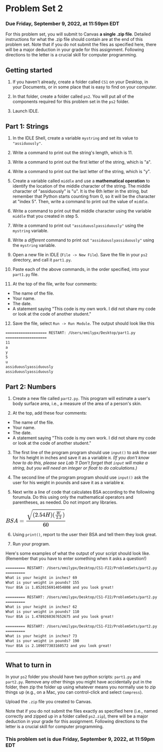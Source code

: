 # Problem Set 2
### Due Friday, September 9, 2022, at 11:59pm EDT

For this problem set, you will submit to Canvas **a single .zip file**. Detailed instructions for what the .zip file should contain are at the end of this problem set. Note that if you do not submit the files as specified here, there will be a major deduction in your grade for this assignment. Following directions to the letter is a crucial skill for computer programming.

## Getting started

1. If you haven't already, create a folder called `CS1` on your Desktop, in your Documents, or in some place that is easy to find on your computer.

2. In that folder, create a folder called `ps2`. You will put all of the components required for this problem set in the `ps2` folder.

3. Launch IDLE.

## Part 1: Strings

1. In the IDLE Shell, create a variable `mystring` and set its value to `"assiduously"`. 

2. Write a command to print out the string's length, which is 11.

3. Write a command to print out the first letter of the string, which is "a".

4. Write a command to print out the last letter of the string, which is "y".

5. Create a variable called `middle` and use a **mathematical operation** to identify the location of the middle character of the string. The middle character of "assiduously" is "u". It is the 6th letter in the string, but remember that Python starts counting from 0, so it will be the character at "index 5". Then, write a command to print out the value of `middle`.

6. Write a command to print out that middle character using the variable `middle` that you created in step 5.

7. Write a command to print out `"assiduouslyassiduously"` using the `mystring` variable. 

8. Write a *different* command to print out `"assiduouslyassiduously"` using the `mystring` variable. 

9. Open a new file in IDLE (`File -> New File`). Save the file in your `ps2` directory, and call it `part1.py`.

10. Paste each of the above commands, in the order specified, into your `part1.py` file.

11. At the top of the file, write four comments:

* The name of the file.
* Your name.
* The date.
* A statement saying "This code is my own work. I did not share my code or look at the code of another student."

12. Save the file, select `Run -> Run Module`. The output should look like this

```
=================== RESTART: /Users/emilypx/Desktop/part1.py ===================
11
a
y
5
u
assiduouslyassiduously
assiduouslyassiduously
```


## Part 2: Numbers

1. Create a new file called `part2.py`. This program will estimate a user's body surface area, i.e., a measure of the area of a person's skin.

2. At the top, add these four comments: 

* The name of the file.
* Your name.
* The date.
* A statement saying "This code is my own work. I did not share my code or look at the code of another student."

3. The first line of the program program should use `input()` to ask the user for his height in inches and save it as a variable `H`. *(If you don't know how to do this, please see Lab 1! Don't forget that `input` will make a string, but you will need an integer or float to do calculations.)*

4. The second line of the program program should use `input()` ask the user for his weight in pounds and save it as a variable `W`.

5. Next write a line of code that calculates BSA according to the following forumula. Do this using only the mathematical operators and parentheses, as needed. Do not import any libraries.

<img src="formula.png" width=200>

6. Using `print()`, report to the user their BSA and tell them they look great.

7. Run your program.

Here's some examples of what the output of your script should look like. (Remember that you have to enter something when it asks a question!)

```
========= RESTART: /Users/emilypx/Desktop/CS1-F22/ProblemSets/part2.py =========
What is your height in inches? 69
What is your weight in pounds? 155
Your BSA is 1.8520156914054808 and you look great!

========= RESTART: /Users/emilypx/Desktop/CS1-F22/ProblemSets/part2.py =========
What is your height in inches? 62
What is your weight in pounds? 110
Your BSA is 1.4789260367652675 and you look great!

========= RESTART: /Users/emilypx/Desktop/CS1-F22/ProblemSets/part2.py =========
What is your height in inches? 73
What is your weight in pounds? 190
Your BSA is 2.109077303160572 and you look great!
```
---

## What to turn in
In your `ps2` folder you should have two python scripts: `part1.py` and `part2.py`. Remove any other things you might have accidentally put in the folder, then zip the folder up using whatever means you normally use to zip things up (e.g., on a Mac, you can control-click and select `Compress`).

Upload the `.zip` file you created to Canvas. 

Note that if you do not submit the files exactly as specified here (i.e., named correctly and zipped up in a folder called `ps2.zip`), there will be a major deduction in your grade for this assignment. Following directions to the letter is a crucial skill for computer programming.

### This problem set is due Friday, September 9, 2022, at 11:59pm EDT


